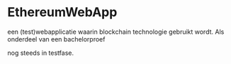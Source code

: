 # EthereumWebApp

een (test)webapplicatie waarin blockchain technologie gebruikt wordt.
Als onderdeel van een bachelorproef

nog steeds in testfase.
